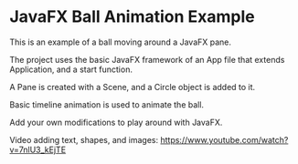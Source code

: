 # JavaFX Ball Animation Example
This is an example of a ball moving around a JavaFX pane. 

The project uses the basic JavaFX framework of an App file that extends Application, and a start function.

A Pane is created with a Scene, and a Circle object is added to it. 

Basic timeline animation is used to animate the ball.

Add your own modifications to play around with JavaFX.

Video adding text, shapes, and images: https://www.youtube.com/watch?v=7nlU3_kEjTE

